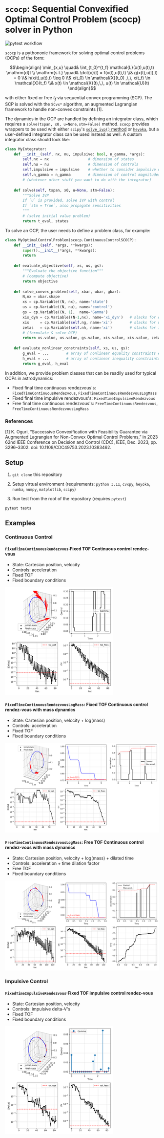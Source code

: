 # `scocp`: **Sequential Convexified Optimal Control Problem (scocp) solver in Python**

![pytest workflow](https://github.com/Yuricst/scocp/actions/workflows/pytest.yml/badge.svg)

`scocp` is a pythononic framework for solving optimal control problems (OCPs) of the form:

```math
\begin{align}
\min_{x,u} \quad& \int_{t_0}^{t_f} \mathcal{L}(x(t),u(t),t) \mathrm{d}t
\\ \mathrm{s.t.} \quad&     \dot{x}(t) = f(x(t),u(t),t)
\\&     g(x(t),u(t),t) = 0
\\&     h(x(t),u(t),t) \leq 0
\\&     x(t_0) \in \mathcal{X}(t_0) ,\,\, x(t_f) \in \mathcal{X}(t_f)
\\&     x(t) \in \mathcal{X}(t),\,\, u(t) \in \mathcal{U}(t)
\end{align}
```

with either fixed or free $t_f$ via sequential convex programming (SCP).
The SCP is solved with the `SCvx*` algorithm, an augmented Lagrangian framework to handle non-convex constraints [1].

The dynamics in the OCP are handled by defining an integrator class, which requires a `solve(tspan, x0, u=None,stm=False)` method.
`scocp` provides wrappers to be used with either `scipy`'s [`solve_ivp()` method](https://docs.scipy.org/doc/scipy/reference/generated/scipy.integrate.solve_ivp.html) or [`heyoka`](https://bluescarni.github.io/heyoka.py/index.html), but a user-defined integrator class can be used instead as well.
A custom integrator class should look like:

```python
class MyIntegrator:
    def __init__(self, nx, nu, impulsive: bool, n_gamma, *args):
        self.nx = nx                  # dimension of states
        self.nu = nu                  # dimension of controls
        self.impulsive = impulsive    # whether to consider impulsive or continuous control
        self.n_gamma = n_gamma        # dimension of control magnitudes to be augmented in the linearized map
        # (whatever other stuff you want to do with the integrator)

    def solve(self, tspan, x0, u=None, stm=False):
        """Solve IVP
        If `u` is provided, solve IVP with control
        If `stm = True`, also propagate sensitivities
        """
        # (solve initial value problem)
        return t_eval, states
```

To solve an OCP, the user needs to define a problem class, for example:

```python
class MyOptimalControlProblem(scocp.ContinuousControlSCOCP):
    def __init__(self, *args, **kwargs):
        super().__init__(*args, **kwargs):
        return

    def evaluate_objective(self, xs, us, gs):
        """Evaluate the objective function"""
        # (compute objective)
        return objective
    
    def solve_convex_problem(self, xbar, ubar, gbar):
        N,nx = xbar.shape
        xs = cp.Variable((N, nx), name='state')
        us = cp.Variable((N, nu), name='control')
        gs = cp.Variable((N, 1),  name='Gamma')
        xis_dyn = cp.Variable((N-1,nx), name='xi_dyn')   # slacks for dynamics constraints
        xis     = cp.Variable(self.ng, name='xi')        # slacks for non-dynamics equality constraints
        zetas   = cp.Variable(self.nh, name='xi')        # slacks for inequality constraints
        # (formulate & solve OCP)
        return xs.value, us.value, gs.value, xis.value, xis.value, zetas.value

    def evaluate_nonlinear_constraints(self, xs, us, gs):
        g_eval = ...        # array of nonlinear equality constraints evaluated along `xs`, `us`, `gs`
        h_eval = ...        # array of nonlinear inequality constraints evaluated along `xs`, `us`, `gs`
        return g_eval, h_eval
```

In addition, we provide problem classes that can be readily used for typical OCPs in astrodynamics: 

- Fixed final time continuous rendezvous's: `FixedTimeContinuousRendezvous`, `FixedTimeContinuousRendezvousLogMass`
- Fixed final time impulsive rendezvous's: `FixedTimeImpulsiveRendezvous`
- Free final time continuous rendezvous's: `FreeTimeContinuousRendezvous`, `FreeTimeContinuousRendezvousLogMass`


### References

[1] K. Oguri, “Successive Convexification with Feasibility Guarantee via Augmented Lagrangian for Non-Convex Optimal Control Problems,” in 2023 62nd IEEE Conference on Decision and Control (CDC), IEEE, Dec. 2023, pp. 3296–3302. doi: 10.1109/CDC49753.2023.10383462.

## Setup

1. `git clone` this repository

2. Setup virtual environment (requirements: `python 3.11`, `cvxpy`, `heyoka`, `numba`, `numpy`, `matplotlib`, `scipy`)

3. Run test from the root of the repository (requires `pytest`)

```
pytest tests
```


## Examples

### Continuous Control

#### `FixedTimeContinuousRendezvous`:Fixed TOF Continuous control rendez-vous

- State: Cartesian position, velocity
- Controls: acceleration
- Fixed TOF
- Fixed boundary conditions

<img src="tests/plots/scp_scipy_continuous_transfer.png" width="70%">


#### `FixedTimeContinuousRendezvousLogMass`: Fixed TOF Continuous control rendez-vous with mass dynamics

- State: Cartesian position, velocity + log(mass)
- Controls: acceleration
- Fixed TOF
- Fixed boundary conditions

<img src="tests/plots/scp_scipy_logmass_transfer.png" width="100%">


#### `FreeTimeContinuousRendezvousLogMass`: Free TOF Continuous control rendez-vous with mass dynamics

- State: Cartesian position, velocity + log(mass) + dilated time
- Controls: acceleration + time dilation factor
- Free TOF
- Fixed boundary conditions

<img src="tests/plots/scp_scipy_logmass_freetf_transfer.png" width="100%">


### Impulsive Control

#### `FixedTimeImpulsiveRendezvous`:Fixed TOF impulsive control rendez-vous

- State: Cartesian position, velocity
- Controls: impulsive delta-V's
- Fixed TOF
- Fixed boundary conditions

<img src="tests/plots/scp_scipy_impulsive_transfer.png" width="70%">
